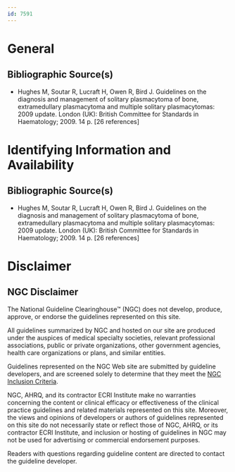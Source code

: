```yaml
---
id: 7591
---
```


# General

## Bibliographic Source(s)

- Hughes M, Soutar R, Lucraft H, Owen R, Bird J. Guidelines on the diagnosis and management of solitary plasmacytoma of bone, extramedullary plasmacytoma and multiple solitary plasmacytomas: 2009 update. London (UK): British Committee for Standards in Haematology; 2009. 14 p. [26 references]

# Identifying Information and Availability

## Bibliographic Source(s)

- Hughes M, Soutar R, Lucraft H, Owen R, Bird J. Guidelines on the diagnosis and management of solitary plasmacytoma of bone, extramedullary plasmacytoma and multiple solitary plasmacytomas: 2009 update. London (UK): British Committee for Standards in Haematology; 2009. 14 p. [26 references]

# Disclaimer

## NGC Disclaimer

The National Guideline Clearinghouse™ (NGC) does not develop, produce, approve, or endorse the guidelines represented on this site.

All guidelines summarized by NGC and hosted on our site are produced under the auspices of medical specialty societies, relevant professional associations, public or private organizations, other government agencies, health care organizations or plans, and similar entities.

Guidelines represented on the NGC Web site are submitted by guideline developers, and are screened solely to determine that they meet the [NGC Inclusion Criteria](/help-and-about/summaries/inclusion-criteria).

NGC, AHRQ, and its contractor ECRI Institute make no warranties concerning the content or clinical efficacy or effectiveness of the clinical practice guidelines and related materials represented on this site. Moreover, the views and opinions of developers or authors of guidelines represented on this site do not necessarily state or reflect those of NGC, AHRQ, or its contractor ECRI Institute, and inclusion or hosting of guidelines in NGC may not be used for advertising or commercial endorsement purposes.

Readers with questions regarding guideline content are directed to contact the guideline developer.

